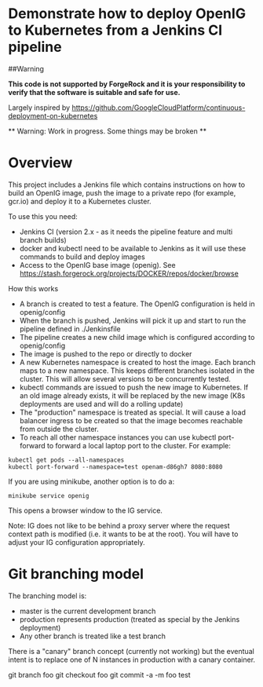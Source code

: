 # Demonstrate how to deploy OpenIG to Kubernetes from a Jenkins CI pipeline 

##Warning

**This code is not supported by ForgeRock and it is your responsibility to verify that the software is suitable and safe for use.**

Largely inspired by https://github.com/GoogleCloudPlatform/continuous-deployment-on-kubernetes 

** Warning: Work in progress. Some things may be broken **

# Overview 

This project includes a Jenkins file which contains instructions on how to build an OpenIG image, push the image to 
a private repo (for example, gcr.io) and deploy it to a Kubernetes cluster. 

To use this you need:
* Jenkins CI (version 2.x - as it needs the pipeline feature and multi branch builds)
* docker and kubectl need to be available to Jenkins as it will use these commands to build and deploy images 
* Access to the OpenIG base image (openig). See https://stash.forgerock.org/projects/DOCKER/repos/docker/browse


How this works


* A branch is created to test a feature. The OpenIG configuration is held in openig/config
* When the branch is pushed, Jenkins will pick it up and start to run the pipeline defined in ./Jenkinsfile
* The pipeline creates a new child image which is configured according to openig/config
* The image is pushed to the repo or directly to docker 
* A new Kubernetes namespace is created to host the image. Each branch maps to a new namespace. This keeps different branches
isolated in the cluster. This will allow several versions to be concurrently tested.
* kubectl commands are issued to push the new image to Kubernetes. If an old image already exists, it will be replaced by
the new image (K8s deployments are used and will do a rolling update)
* The "production" namespace is treated as special. It will cause a load balancer ingress to be created so
that the image becomes reachable from outside the cluster. 
* To reach all other namespace instances you can use kubectl port-forward to forward a local laptop port
to the cluster.  For example:

```
kubectl get pods --all-namespaces
kubectl port-forward --namespace=test openam-d86gh7 8080:8080
```

If you are using minikube, another option is to do a:

```
minikube service openig
```

This opens a browser window to the IG service. 

Note: IG does not like to be behind a proxy server where
the request context path is modified (i.e. it wants to be at the root). You
will have to adjust your IG configuration appropriately.

# Git branching model

The branching model is:
* master is the current development branch
* production represents production (treated as special by the Jenkins deployment)
* Any other branch is treated like a test branch

There is a "canary" branch concept (currently not working) but the eventual intent is to 
replace one of N instances in production with a canary container.



git branch foo
git checkout foo 
git commit -a -m foo test 
